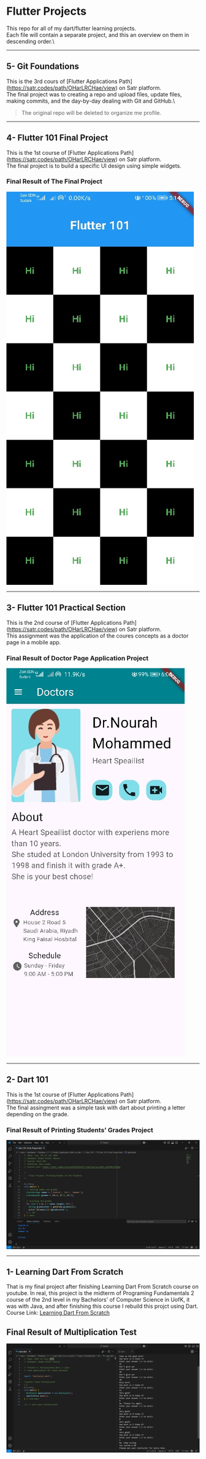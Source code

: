 # Flutter Projects
This repo for all of my dart/flutter learning projects.\
Each file will contain a separate project, and this an overview on them in descending order.\

---

## 5- Git Foundations 
This is the 3rd cours of [Flutter Applications Path] (https://satr.codes/path/OHarLRCHae/view) on Satr platform.\
The final project was to creating a repo and upload files, update files, making commits, and the day-by-day dealing with Git and GitHub.\
> The original repo will be deleted to organize me profile.

---

## 4- Flutter 101 Final Project
This is the 1st course of [Flutter Applications Path] (https://satr.codes/path/OHarLRCHae/view) on Satr platform.\
The final project is to build a specific UI design using simple widgets.

### Final Result of The Final Project
![Final Project](https://github.com/AbobakerAhmed/Flutter-Projects/blob/main/2-Flutter_Application_Path_on_Satr/2-%20Flutter%20101/Final%20Project/Final_Project_Result.jpg)

---

## 3- Flutter 101 Practical Section
This is the 2nd course of [Flutter Applications Path] (https://satr.codes/path/OHarLRCHae/view) on Satr platform.\
This assignment was the application of the coures concepts as a doctor page in a mobile app.

### Final Result of Doctor Page Application Project
![Doctor Page](https://github.com/AbobakerAhmed/Flutter-Projects/blob/main/2-Flutter_Application_Path_on_Satr/2-%20Flutter%20101/Doctor%20Page%20Application/Doctor%20Page%20Final%20Result.jpg)

---


## 2- Dart 101
This is the 1st course of [Flutter Applications Path] (https://satr.codes/path/OHarLRCHae/view) on Satr platform.\
The final assingment was a simple task with dart about printing a letter depending on the grade.

### Final Result of Printing Students' Grades Project
![Output of Printing Students' Grades Project](https://github.com/AbobakerAhmed/Flutter-Projects/blob/main/2-Flutter_Application_Path_on_Satr/1-%20Dart_101/Output.png)


---


## 1- Learning Dart From Scratch
That is my final project after finishing Learning Dart From Scratch course on youtube.
In real, this project is the midterm of Programing Fundamentals 2 course of the 2nd level in my Bachelors' of Computer Science in UofK, it was with Java, and after finishing this course I rebuild this projct using Dart.\
Course Link: [Learning Dart From Scratch](https://www.youtube.com/watch?v=kgN7veo9tC0&list=PL93xoMrxRJIsYc9L0XBSaiiuq01JTMQ_o)
## Final Result of Multiplication Test
![Dart Multiplication Test](https://github.com/AbobakerAhmed/Flutter-Projects/blob/main/1-Learn_Dart_From_Scratch/Project1_MultiplyTest/Final%20Result.png)



